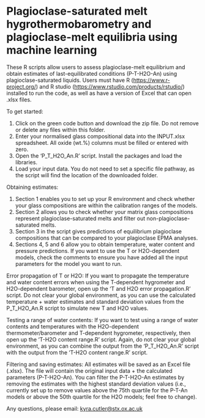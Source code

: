 # Plagioclase-saturated melt hygrothermobarometry and plagioclase-melt equilibria using machine learning 

These R scripts allow users to assess plagioclase-melt equilibrium and obtain estimates of last-equilibrated conditions (P-T-H2O-An) using plagioclase-saturated liquids. Users must have R (https://www.r-project.org/) and R studio (https://www.rstudio.com/products/rstudio/) installed to run the code, as well as have a version of Excel that can open .xlsx files.

To get started:
1.	Click on the green code button and download the zip file. Do not remove or delete any files within this folder. 
2.	Enter your normalised glass compositional data into the INPUT.xlsx spreadsheet. All oxide (wt.%) columns must be filled or entered with zero.
3.	Open the ‘P_T_H2O_An.R’ script. Install the packages and load the libraries.
4.	Load your input data. You do not need to set a specific file pathway, as the script will find the location of the downloaded folder.
   
Obtaining estimates:
1.	Section 1 enables you to set up your R environment and check whether your glass compositions are within the calibration ranges of the models. 
2.	Section 2 allows you to check whether your matrix glass compositions represent plagioclase-saturated melts and filter out non-plagioclase-saturated melts. 
3.	Section 3 in the script gives predictions of equilibrium plagioclase compositions that can be compared to your plagioclase EPMA analyses. 
4.	Sections 4, 5 and 6 allow you to obtain temperature, water content and pressure predictions. If you want to use the T or H2O-dependent models, check the comments to ensure you have added all the input parameters for the model you want to run.

Error propagation of T or H2O:
If you want to propagate the temperature and water content errors when using the T-dependent hygrometer and H2O-dependent barometer, open up the ‘T and H2O error propagation.R’ script. Do not clear your global environment, as you can use the calculated temperature + water estimates and standard deviation values from the P_T_H2O_An.R script to simulate new T and H2O values.

Testing a range of water contents:
If you want to test using a range of water contents and temperatures with the H2O-dependent thermometer/barometer and T-dependent hygrometer, respectively, then open up the ‘T-H2O content range.R’ script. Again, do not clear your global environment, as you can combine the output from the ‘P_T_H2O_An.R’ script with the output from the ‘T-H2O content range.R’ script. 

Filtering and saving estimates:
All estimates will be saved as an Excel file (.xlsx). The file will contain the original input data + the calculated parameters (P-T-H2O-An). You can filter the P-T-H2O-An estimates by removing the estimates with the highest standard deviation values (i.e., currently set up to remove values above the 75th quartile for the P-T-An models or above the 50th quartile for the H2O models; feel free to change).

Any questions, please email: kyra.cutler@stx.ox.ac.uk



